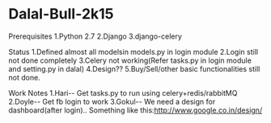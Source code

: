 # Dalal-Bull-2k15

Prerequisites
1.Python 2.7
2.Django
3.django-celery

Status
1.Defined almost all modelsin models.py in login module
2.Login still not done completely
3.Celery not working(Refer tasks.py in login module and setting.py in dalal)
4.Design??
5.Buy/Sell/other basic functionalities still not done.

Work Notes
1.Hari-- Get tasks.py to run using celery+redis/rabbitMQ
2.Doyle-- Get fb login to work
3.Gokul-- We need a design for dashboard(after login).. Something like this:http://www.google.co.in/design/
  
